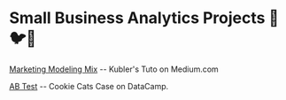 # Small Business Analytics Projects 🐤🐦🦚

[Marketing Modeling Mix](https://github.com/RKL13/BS_epsilon/tree/main/MD_Marketing_Mix_Modeling_Kubler) -- Kubler's Tuto on Medium.com

[AB Test](https://github.com/RKL13/BS_epsilon/tree/main/AB_test_Cookie_Cats) -- Cookie Cats Case on DataCamp.